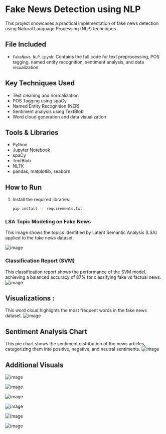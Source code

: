 # Fake News Detection using NLP

This project showcases a practical implementation of fake news detection using Natural Language Processing (NLP) techniques.

## File Included
- `FakeNews_NLP.ipynb`: Contains the full code for text preprocessing, POS tagging, named entity recognition, sentiment analysis, and data visualization.

## Key Techniques Used
- Text cleaning and normalization
- POS Tagging using spaCy
- Named Entity Recognition (NER)
- Sentiment analysis using TextBlob
- Word cloud generation and data visualization

## Tools & Libraries
- Python
- Jupyter Notebook
- spaCy
- TextBlob
- NLTK
- pandas, matplotlib, seaborn

## How to Run
1. Install the required libraries:
   ```bash
   pip install -r requirements.txt
### LSA Topic Modeling on Fake News
This image shows the topics identified by Latent Semantic Analysis (LSA) applied to the fake news dataset.

![image](https://github.com/user-attachments/assets/8f152737-66e8-4e57-8d8d-f082f64bd21d)



### Classification Report (SVM)
This classification report shows the performance of the SVM model, achieving a balanced accuracy of 87% for classifying fake vs factual news.
![image](https://github.com/user-attachments/assets/ad49ac64-3290-4f7b-bc90-2be3c739ad71)




## Visualizations :
This word cloud highlights the most frequent words in the fake news dataset.
![image](https://github.com/user-attachments/assets/86944aa7-5656-4c53-92f8-e1fa3a4f3098)

## Sentiment Analysis Chart

This pie chart shows the sentiment distribution of the news articles, categorizing them into positive, negative, and neutral sentiments.
![image](https://github.com/user-attachments/assets/85246c9d-9002-4060-be96-b718cb65dbb4)


## Additional Visuals

![image](https://github.com/user-attachments/assets/963a4f4e-7f3a-436d-8107-140ad0ba8f96)



![image](https://github.com/user-attachments/assets/129a40b6-97bd-445c-87fa-ea6be70b3730)



![image](https://github.com/user-attachments/assets/0852430e-84cb-427f-bebc-5118c4c225cb)




![image](https://github.com/user-attachments/assets/920159b9-24f8-4940-bcd8-15d03efb938d)




![image](https://github.com/user-attachments/assets/1224f940-c0ba-4072-ad09-2107e7f01775)




![image](https://github.com/user-attachments/assets/565b45d8-13bd-40f6-afaa-3e80de77cc16)








